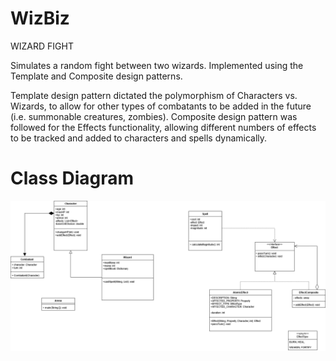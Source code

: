 # WizBiz
WIZARD FIGHT

Simulates a random fight between two wizards. Implemented using the Template and Composite design patterns.

Template design pattern dictated the polymorphism of Characters vs. Wizards, to allow for other types of combatants to be added in the future (i.e. summonable creatures, zombies).
Composite design pattern was followed for the Effects functionality, allowing different numbers of effects to be tracked and added to characters and spells dynamically.

# Class Diagram
![Class Diagram](./WizBiz_Design_Pattern_Schema.png)
